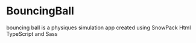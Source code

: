 # BouncingBall
bouncing ball is a physiques simulation app created using SnowPack Html TypeScript and Sass
